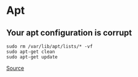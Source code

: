 # Apt

## Your apt configuration is corrupt

```shell
sudo rm /var/lib/apt/lists/* -vf
sudo apt-get clean
sudo apt-get update
```

[Source](https://forums.linuxmint.com/viewtopic.php?t=309714)
